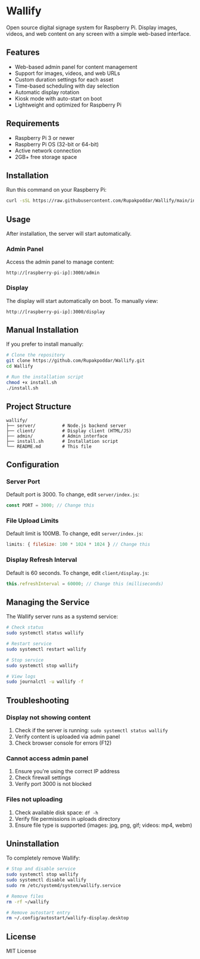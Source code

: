 # Wallify

Open source digital signage system for Raspberry Pi. Display images, videos, and web content on any screen with a simple web-based interface.

## Features

- Web-based admin panel for content management
- Support for images, videos, and web URLs
- Custom duration settings for each asset
- Time-based scheduling with day selection
- Automatic display rotation
- Kiosk mode with auto-start on boot
- Lightweight and optimized for Raspberry Pi

## Requirements

- Raspberry Pi 3 or newer
- Raspberry Pi OS (32-bit or 64-bit)
- Active network connection
- 2GB+ free storage space

## Installation

Run this command on your Raspberry Pi:

```bash
curl -sSL https://raw.githubusercontent.com/Rupakpoddar/Wallify/main/install.sh | bash
```

## Usage

After installation, the server will start automatically.

### Admin Panel
Access the admin panel to manage content:
```
http://[raspberry-pi-ip]:3000/admin
```

### Display
The display will start automatically on boot. To manually view:
```
http://[raspberry-pi-ip]:3000/display
```

## Manual Installation

If you prefer to install manually:

```bash
# Clone the repository
git clone https://github.com/Rupakpoddar/Wallify.git
cd Wallify

# Run the installation script
chmod +x install.sh
./install.sh
```

## Project Structure

```
wallify/
├── server/          # Node.js backend server
├── client/          # Display client (HTML/JS)
├── admin/           # Admin interface
├── install.sh       # Installation script
└── README.md        # This file
```

## Configuration

### Server Port
Default port is 3000. To change, edit `server/index.js`:
```javascript
const PORT = 3000; // Change this
```

### File Upload Limits
Default limit is 100MB. To change, edit `server/index.js`:
```javascript
limits: { fileSize: 100 * 1024 * 1024 } // Change this
```

### Display Refresh Interval
Default is 60 seconds. To change, edit `client/display.js`:
```javascript
this.refreshInterval = 60000; // Change this (milliseconds)
```

## Managing the Service

The Wallify server runs as a systemd service:

```bash
# Check status
sudo systemctl status wallify

# Restart service
sudo systemctl restart wallify

# Stop service
sudo systemctl stop wallify

# View logs
sudo journalctl -u wallify -f
```

## Troubleshooting

### Display not showing content
1. Check if the server is running: `sudo systemctl status wallify`
2. Verify content is uploaded via admin panel
3. Check browser console for errors (F12)

### Cannot access admin panel
1. Ensure you're using the correct IP address
2. Check firewall settings
3. Verify port 3000 is not blocked

### Files not uploading
1. Check available disk space: `df -h`
2. Verify file permissions in uploads directory
3. Ensure file type is supported (images: jpg, png, gif; videos: mp4, webm)

## Uninstallation

To completely remove Wallify:

```bash
# Stop and disable service
sudo systemctl stop wallify
sudo systemctl disable wallify
sudo rm /etc/systemd/system/wallify.service

# Remove files
rm -rf ~/wallify

# Remove autostart entry
rm ~/.config/autostart/wallify-display.desktop
```

## License

MIT License
